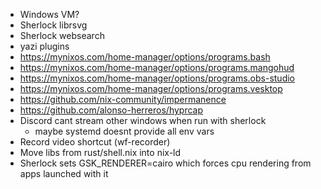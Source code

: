 - Windows VM?
- Sherlock librsvg
- Sherlock websearch
- yazi plugins
- https://mynixos.com/home-manager/options/programs.bash
- https://mynixos.com/home-manager/options/programs.mangohud
- https://mynixos.com/home-manager/options/programs.obs-studio
- https://mynixos.com/home-manager/options/programs.vesktop
- https://github.com/nix-community/impermanence
- https://github.com/alonso-herreros/hyprcap
- Discord cant stream other windows when run with sherlock
  - maybe systemd doesnt provide all env vars
- Record video shortcut (wf-recorder)
- Move libs from rust/shell.nix into nix-ld
- Sherlock sets GSK_RENDERER=cairo which forces cpu rendering from apps launched with it
